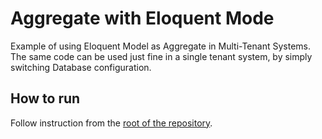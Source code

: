 # Aggregate with Eloquent Mode 

Example of using Eloquent Model as Aggregate in Multi-Tenant Systems.  
The same code can be used just fine in a single tenant system, by simply switching Database configuration.

## How to run
Follow instruction from the [root of the repository](https://github.com/ecotoneframework/quickstart-examples).  